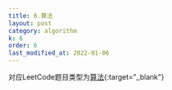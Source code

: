 ```yaml
---
title: 6.算法
layout: post
category: algorithm
k: 6
order: 6
last_modified_at: 2022-01-06
---
```


对应LeetCode题目类型为[算法](https://leetcode.cn/problemset/algorithms/){:target="_blank"}
